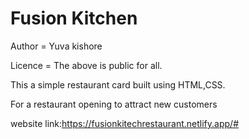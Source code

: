 # Fusion Kitchen

Author = Yuva kishore

Licence = The above is public for all.

This a simple restaurant card built using HTML,CSS. 

For a restaurant opening to attract new customers

website link:https://fusionkitechrestaurant.netlify.app/#
